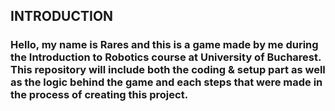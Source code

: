 ## INTRODUCTION

### Hello, my name is Rares and this is a game made by me during the Introduction to Robotics course at University of Bucharest. This repository will include both the coding & setup part as well as the logic behind the game and each steps that were made in the process of creating this project.
